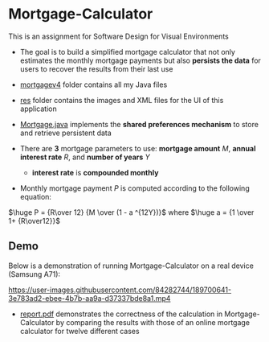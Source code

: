 # Mortgage-Calculator
This is an assignment for Software Design for Visual Environments

* The goal is to build a simplified mortgage calculator that not only estimates the monthly mortgage payments but also **persists the data** for users to recover the results from their last use

* [mortgagev4](java/com/jblearning/mortgagev4) folder contains all my Java files 
* [res](res) folder contains the images and XML files for the UI of this application
* [Mortgage.java](java/com/jblearning/mortgagev4/Mortgage.java) implements the **shared preferences mechanism** to store and retrieve persistent data

* There are **3** mortgage parameters to use:  **mortgage amount** $M$, **annual interest rate** $R$, and **number of years** $Y$
  * **interest rate** is **compounded monthly**
* Monthly mortgage payment $P$ is computed according to the following equation:

$\huge P = {R\over 12} {M \over (1 - a ^{12Y})}$ where $\huge a = {1 \over 1+ {R\over12}}$

## Demo
Below is a demonstration of running Mortgage-Calculator on a real device (Samsung A71):


https://user-images.githubusercontent.com/84282744/189700641-3e783ad2-ebee-4b7b-aa9a-d37337bde8a1.mp4





* [report.pdf](report.pdf) demonstrates the correctness of the calculation in Mortgage-Calculator by comparing the results with those of an online mortgage calculator for twelve different cases 
